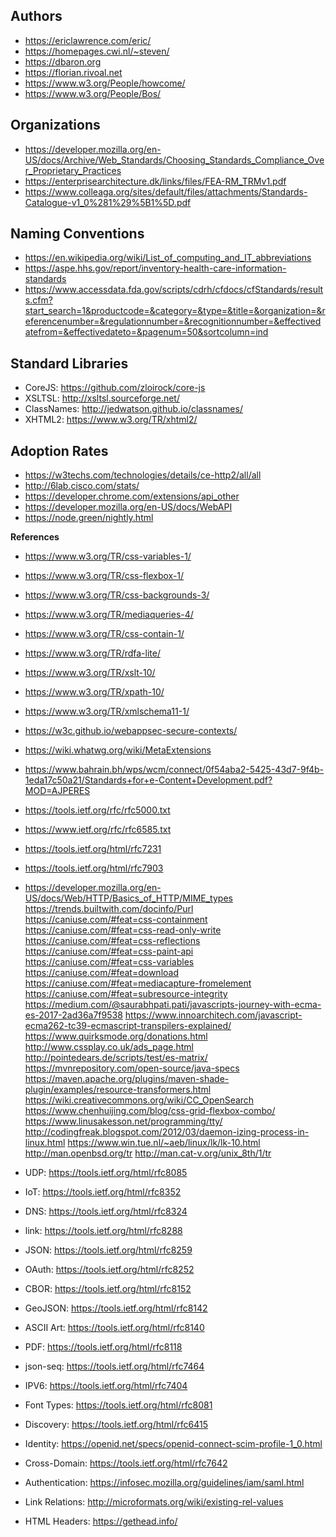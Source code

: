 ## Authors

* https://ericlawrence.com/eric/
* https://homepages.cwi.nl/~steven/
* https://dbaron.org
* https://florian.rivoal.net
* https://www.w3.org/People/howcome/
* https://www.w3.org/People/Bos/


## Organizations

* https://developer.mozilla.org/en-US/docs/Archive/Web_Standards/Choosing_Standards_Compliance_Over_Proprietary_Practices
* https://enterprisearchitecture.dk/links/files/FEA-RM_TRMv1.pdf
* https://www.colleaga.org/sites/default/files/attachments/Standards-Catalogue-v1_0%281%29%5B1%5D.pdf
 
## Naming Conventions
* https://en.wikipedia.org/wiki/List_of_computing_and_IT_abbreviations
* https://aspe.hhs.gov/report/inventory-health-care-information-standards
* https://www.accessdata.fda.gov/scripts/cdrh/cfdocs/cfStandards/results.cfm?start_search=1&productcode=&category=&type=&title=&organization=&referencenumber=&regulationnumber=&recognitionnumber=&effectivedatefrom=&effectivedateto=&pagenum=50&sortcolumn=ind

## Standard Libraries

* CoreJS: https://github.com/zloirock/core-js
* XSLTSL: http://xsltsl.sourceforge.net/
* ClassNames: http://jedwatson.github.io/classnames/
* XHTML2: https://www.w3.org/TR/xhtml2/

## Adoption Rates

* https://w3techs.com/technologies/details/ce-http2/all/all
* http://6lab.cisco.com/stats/
* https://developer.chrome.com/extensions/api_other
* https://developer.mozilla.org/en-US/docs/WebAPI
* https://node.green/nightly.html

**References**

* https://www.w3.org/TR/css-variables-1/
* https://www.w3.org/TR/css-flexbox-1/
* https://www.w3.org/TR/css-backgrounds-3/
* https://www.w3.org/TR/mediaqueries-4/
* https://www.w3.org/TR/css-contain-1/
* https://www.w3.org/TR/rdfa-lite/
* https://www.w3.org/TR/xslt-10/
* https://www.w3.org/TR/xpath-10/
* https://www.w3.org/TR/xmlschema11-1/
* https://w3c.github.io/webappsec-secure-contexts/
* https://wiki.whatwg.org/wiki/MetaExtensions
* https://www.bahrain.bh/wps/wcm/connect/0f54aba2-5425-43d7-9f4b-1eda17c50a21/Standards+for+e-Content+Development.pdf?MOD=AJPERES
* https://tools.ietf.org/rfc/rfc5000.txt
* https://www.ietf.org/rfc/rfc6585.txt
* https://tools.ietf.org/html/rfc7231
* https://tools.ietf.org/html/rfc7903
* https://developer.mozilla.org/en-US/docs/Web/HTTP/Basics_of_HTTP/MIME_types
https://trends.builtwith.com/docinfo/Purl
https://caniuse.com/#feat=css-containment
https://caniuse.com/#feat=css-read-only-write
https://caniuse.com/#feat=css-reflections
https://caniuse.com/#feat=css-paint-api
https://caniuse.com/#feat=css-variables
https://caniuse.com/#feat=download
https://caniuse.com/#feat=mediacapture-fromelement
https://caniuse.com/#feat=subresource-integrity
https://medium.com/@saurabhpati.pati/javascripts-journey-with-ecma-es-2017-2ad36a7f9538
https://www.innoarchitech.com/javascript-ecma262-tc39-ecmascript-transpilers-explained/
https://www.quirksmode.org/donations.html
http://www.cssplay.co.uk/ads_page.html
http://pointedears.de/scripts/test/es-matrix/
https://mvnrepository.com/open-source/java-specs
https://maven.apache.org/plugins/maven-shade-plugin/examples/resource-transformers.html
https://wiki.creativecommons.org/wiki/CC_OpenSearch
https://www.chenhuijing.com/blog/css-grid-flexbox-combo/
https://www.linusakesson.net/programming/tty/
http://codingfreak.blogspot.com/2012/03/daemon-izing-process-in-linux.html
https://www.win.tue.nl/~aeb/linux/lk/lk-10.html
http://man.openbsd.org/tr
http://man.cat-v.org/unix_8th/1/tr

* UDP: https://tools.ietf.org/html/rfc8085
* IoT: https://tools.ietf.org/html/rfc8352
* DNS: https://tools.ietf.org/html/rfc8324
* link: https://tools.ietf.org/html/rfc8288
* JSON: https://tools.ietf.org/html/rfc8259
* OAuth: https://tools.ietf.org/html/rfc8252
* CBOR: https://tools.ietf.org/html/rfc8152
* GeoJSON: https://tools.ietf.org/html/rfc8142
* ASCII Art: https://tools.ietf.org/html/rfc8140
* PDF: https://tools.ietf.org/html/rfc8118
* json-seq: https://tools.ietf.org/html/rfc7464
* IPV6: https://tools.ietf.org/html/rfc7404
* Font Types: https://tools.ietf.org/html/rfc8081
* Discovery: https://tools.ietf.org/html/rfc6415
* Identity: https://openid.net/specs/openid-connect-scim-profile-1_0.html
* Cross-Domain: https://tools.ietf.org/html/rfc7642
* Authentication: https://infosec.mozilla.org/guidelines/iam/saml.html
* Link Relations: http://microformats.org/wiki/existing-rel-values
* HTML Headers: https://gethead.info/